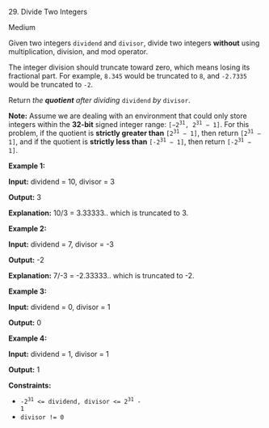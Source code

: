 29\. Divide Two Integers

Medium

Given two integers `dividend` and `divisor`, divide two integers **without** using multiplication, division, and mod operator.

The integer division should truncate toward zero, which means losing its fractional part. For example, `8.345` would be truncated to `8`, and `-2.7335` would be truncated to `-2`.

Return _the **quotient** after dividing_ `dividend` _by_ `divisor`.

**Note:** Assume we are dealing with an environment that could only store integers within the **32-bit** signed integer range: <code>[−2<sup>31</sup>, 2<sup>31</sup> − 1]</code>. For this problem, if the quotient is **strictly greater than** <code>[2<sup>31</sup> − 1]</code>, then return <code>[2<sup>31</sup> − 1]</code>, and if the quotient is **strictly less than** <code>[-2<sup>31</sup> − 1]</code>, then return <code>[-2<sup>31</sup> − 1]</code>.

**Example 1:**

**Input:** dividend = 10, divisor = 3

**Output:** 3

**Explanation:** 10/3 = 3.33333.. which is truncated to 3. 

**Example 2:**

**Input:** dividend = 7, divisor = -3

**Output:** -2

**Explanation:** 7/-3 = -2.33333.. which is truncated to -2. 

**Example 3:**

**Input:** dividend = 0, divisor = 1

**Output:** 0 

**Example 4:**

**Input:** dividend = 1, divisor = 1

**Output:** 1 

**Constraints:**

*   <code>-2<sup>31</sup> <= dividend, divisor <= 2<sup>31</sup> - 1</code>
*   `divisor != 0`
